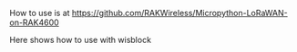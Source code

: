 How to use is at 
https://github.com/RAKWireless/Micropython-LoRaWAN-on-RAK4600

Here shows how to use with wisblock